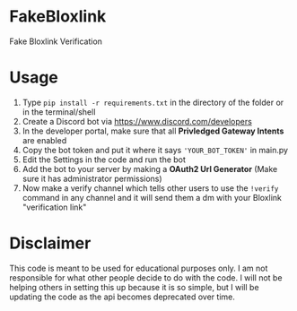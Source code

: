 # FakeBloxlink
Fake Bloxlink Verification

# Usage
1. Type ```pip install -r requirements.txt``` in the directory of the folder or in the terminal/shell
2. Create a Discord bot via https://www.discord.com/developers
3. In the developer portal, make sure that all **Privledged Gateway Intents** are enabled
4. Copy the bot token and put it where it says `'YOUR_BOT_TOKEN'` in main.py
5. Edit the Settings in the code and run the bot
6. Add the bot to your server by making a **OAuth2 Url Generator** (Make sure it has administrator permissions)
7. Now make a verify channel which tells other users to use the `!verify` command in any channel and it will send them a dm with your Bloxlink "verification link"

# Disclaimer
This code is meant to be used for educational purposes only. I am not responsible for what other people decide to do with the code. I will not be helping others in setting this up because it is so simple, but I will be updating the code as the api becomes deprecated over time.
